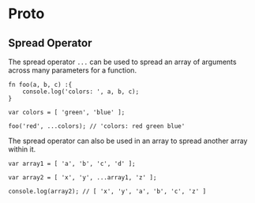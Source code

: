 # Proto

## Spread Operator

The spread operator `...` can be used to spread an array of arguments across many parameters for a function.

	fn foo(a, b, c) :{
		console.log('colors: ', a, b, c);
	}

	var colors = [ 'green', 'blue' ];

	foo('red', ...colors); // 'colors: red green blue'

The spread operator can also be used in an array to spread another array within it.

	var array1 = [ 'a', 'b', 'c', 'd' ];

	var array2 = [ 'x', 'y', ...array1, 'z' ];

	console.log(array2); // [ 'x', 'y', 'a', 'b', 'c', 'z' ]